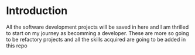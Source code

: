 # Introduction
All the software development projects will be saved in here and I am thrilled to start on my journey as becomming a developer.
These are more so going to be refactory projects and all the skills acquired are going to be added in this repo
